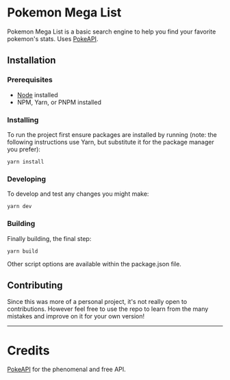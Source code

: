 # Pokemon Mega List

Pokemon Mega List is a basic search engine to help you find your favorite pokemon's stats. Uses [PokeAPI](https://pokeapi.co/).

## Installation

### Prerequisites

* [Node](https://nodejs.org/en/download/) installed
* NPM, Yarn, or PNPM installed

### Installing 

To run the project first ensure packages are installed by running (note: the following instructions use Yarn, but substitute it for the package manager you prefer):

```Shell
yarn install
```

### Developing

To develop and test any changes you might make:

```Shell
yarn dev
```

### Building 

Finally building, the final step:

```Shell
yarn build
```

Other script options are available within the package.json file. 

## Contributing

Since this was more of a personal project, it's not really open to contributions. However feel free to use the repo to learn from the many mistakes and improve on it for your own version! 

--- 
# Credits

[PokeAPI](https://pokeapi.co/) for the phenomenal and free API.
